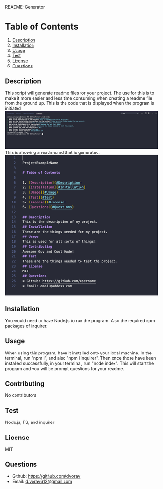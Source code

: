 
README-Generator

# Table of Contents

1. [Description](#Description)
2. [Installation](#Installation)
3. [Usage](#Usage)
4. [Test](#test)
5. [License](#License)
6. [Questions](#Questions)

## Description
This script will generate readme files for your project. The use for this is to make it more easier and less time consuming when creating a readme file from the ground up. 
This is the code that is displayed when the program is initiated 
![Code](images/ImgOfCode.PNG)
This is showing a readme.md that is generated.
![Code](images/ImgOfReadMeExample.PNG)

      
## Installation
You would need to have Node.js to run the program. Also the required npm packages of inquirer.
## Usage
When using this program, have it installed onto your local machine. In the terminal, run "npm i", and also "npm i inquirer". Then once those have been installed successfully, in your terminal, run "node index". This will start the program and you will be prompt questions for your readme.
## Contributing
No contributors
## Test
Node.js, FS, and inquirer
## License
MIT
## Questions
* Github: https://github.com/dvorav
* Email: d.vorav612@gmail.com
